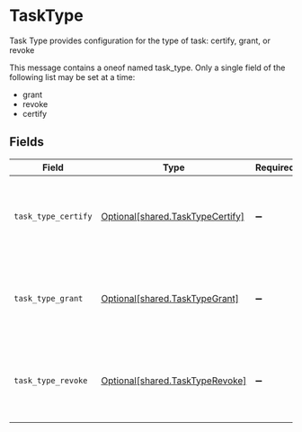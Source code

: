 # TaskType

Task Type provides configuration for the type of task: certify, grant, or revoke

This message contains a oneof named task_type. Only a single field of the following list may be set at a time:
  - grant
  - revoke
  - certify



## Fields

| Field                                                                                        | Type                                                                                         | Required                                                                                     | Description                                                                                  |
| -------------------------------------------------------------------------------------------- | -------------------------------------------------------------------------------------------- | -------------------------------------------------------------------------------------------- | -------------------------------------------------------------------------------------------- |
| `task_type_certify`                                                                          | [Optional[shared.TaskTypeCertify]](undefined/models/shared/tasktypecertify.md)               | :heavy_minus_sign:                                                                           | The TaskTypeCertify message indicates that a task is a certify task and all related details. |
| `task_type_grant`                                                                            | [Optional[shared.TaskTypeGrant]](undefined/models/shared/tasktypegrant.md)                   | :heavy_minus_sign:                                                                           | The TaskTypeGrant message indicates that a task is a grant task and all related details.     |
| `task_type_revoke`                                                                           | [Optional[shared.TaskTypeRevoke]](undefined/models/shared/tasktyperevoke.md)                 | :heavy_minus_sign:                                                                           | The TaskTypeRevoke message indicates that a task is a revoke task and all related details.   |